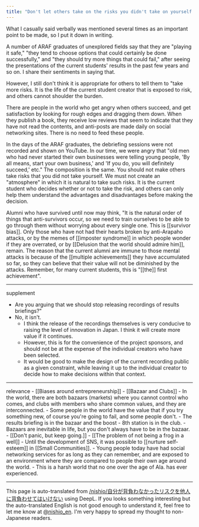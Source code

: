 ```yaml
---
title: "Don't let others take on the risks you didn't take on yourself."
---
```


What I casually said verbally was mentioned several times as an important point to be made, so I put it down in writing.

A number of ARAF graduates of unexplored fields say that they are "playing it safe," "they tend to choose options that could certainly be done successfully," and "they should try more things that could fail," after seeing the presentations of the current students' results in the past few years and so on. I share their sentiments in saying that.

However, I still don't think it is appropriate for others to tell them to "take more risks. It is the life of the current student creator that is exposed to risk, and others cannot shoulder the burden.

There are people in the world who get angry when others succeed, and get satisfaction by looking for rough edges and dragging them down. When they publish a book, they receive low reviews that seem to indicate that they have not read the contents, and anti-posts are made daily on social networking sites. There is no need to feed these people.

In the days of the ARAF graduates, the debriefing sessions were not recorded and shown on YouTube. In our time, we were angry that "old men who had never started their own businesses were telling young people, 'By all means, start your own business,' and 'If you do, you will definitely succeed,' etc." The composition is the same. You should not make others take risks that you did not take yourself. We must not create an "atmosphere" in which it is natural to take such risks. It is the current student who decides whether or not to take the risk, and others can only help them understand the advantages and disadvantages before making the decision.

Alumni who have survived until now may think, "It is the natural order of things that anti-survivors occur, so we need to train ourselves to be able to go through them without worrying about every single one. This is [[survivor bias]]. Only those who have not had their hearts broken by anti-Arapaho attacks, or by the memes of [[imposter syndrome]] in which people wonder if they are overrated, or by [[Delusion that the world should admire him]], remain. The reason that the current alumni are immune to those mental attacks is because of the [[multiple achievements]] they have accumulated so far, so they can believe that their value will not be diminished by the attacks. Remember, for many current students, this is "[[the]] first achievement".

-----
supplement
- Are you arguing that we should stop releasing recordings of results briefings?"
- No, it isn't.
    - I think the release of the recordings themselves is very conducive to raising the level of innovation in Japan. I think it will create more value if it continues.
    - However, this is for the convenience of the project sponsors, and should not be at the expense of the individual creators who have been selected.
    - It would be good to make the design of the current recording public as a given constraint, while leaving it up to the individual creator to decide how to make decisions within that context.

---
relevance
    - [[Biases around entrepreneurship]]
    - [[Bazaar and Clubs]]
    - In the world, there are both bazaars (markets) where you cannot control who comes, and clubs with members who share common values, and they are interconnected.
    - Some people in the world have the value that if you try something new, of course you're going to fail, and some people don't.
    - The results briefing is in the bazaar and the boost - 8th station is in the club.
    - Bazaars are inevitable in life, but you don't always have to be in the bazaar.
    - [[Don't panic, but keep going.]]
    - [[The problem of not being a frog in a well]]
    - Until the development of SNS, it was possible to [[nurture self-esteem]] in [[Small Communities]].
    - Young people today have had social networking services for as long as they can remember, and are exposed to an environment where they are compared to people their own age around the world.
    - This is a harsh world that no one over the age of Ala. has ever experienced.

---
This page is auto-translated from [/nishio/自分が背負わなかったリスクを他人に背負わせてはいけない](https://scrapbox.io/nishio/自分が背負わなかったリスクを他人に背負わせてはいけない) using DeepL. If you looks something interesting but the auto-translated English is not good enough to understand it, feel free to let me know at [@nishio_en](https://twitter.com/nishio_en). I'm very happy to spread my thought to non-Japanese readers.